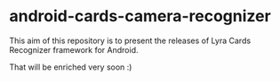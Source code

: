 # android-cards-camera-recognizer

This aim of this repository is to present the releases of Lyra Cards Recognizer framework for Android.

That will be enriched very soon :)
